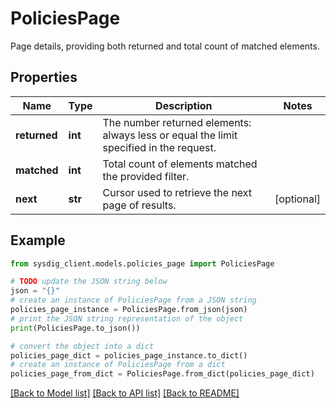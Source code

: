 # PoliciesPage

Page details, providing both returned and total count of matched elements. 

## Properties

Name | Type | Description | Notes
------------ | ------------- | ------------- | -------------
**returned** | **int** | The number returned elements: always less or equal the limit specified in the request.  | 
**matched** | **int** | Total count of elements matched the provided filter.  | 
**next** | **str** | Cursor used to retrieve the next page of results. | [optional] 

## Example

```python
from sysdig_client.models.policies_page import PoliciesPage

# TODO update the JSON string below
json = "{}"
# create an instance of PoliciesPage from a JSON string
policies_page_instance = PoliciesPage.from_json(json)
# print the JSON string representation of the object
print(PoliciesPage.to_json())

# convert the object into a dict
policies_page_dict = policies_page_instance.to_dict()
# create an instance of PoliciesPage from a dict
policies_page_from_dict = PoliciesPage.from_dict(policies_page_dict)
```
[[Back to Model list]](../README.md#documentation-for-models) [[Back to API list]](../README.md#documentation-for-api-endpoints) [[Back to README]](../README.md)


